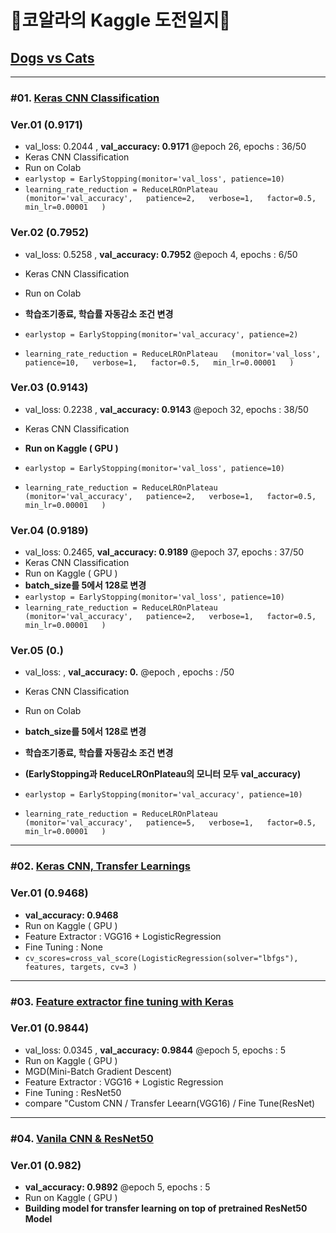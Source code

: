 # 🐨코알라의 Kaggle 도전일지🦜

## [Dogs vs Cats](https://www.kaggle.com/c/dogs-vs-cats)
---
### #01. [Keras CNN Classification](https://www.kaggle.com/uysimty/keras-cnn-dog-or-cat-classification)
### Ver.01 (0.9171)
- val_loss: 0.2044 , **val_accuracy: 0.9171** @epoch 26, epochs : 36/50 
- Keras CNN Classification
- Run on Colab
- `earlystop = EarlyStopping(monitor='val_loss', patience=10)`
- `learning_rate_reduction = ReduceLROnPlateau  
(monitor='val_accuracy',  
                                           patience=2,  
                                           verbose=1,  
                                           factor=0.5,  
                                           min_lr=0.00001  
                                           )` 
                                           
### Ver.02 (0.7952)
- val_loss: 0.5258 , **val_accuracy: 0.7952** @epoch 4, epochs : 6/50
- Keras CNN Classification
- Run on Colab

- **학습조기종료, 학습률 자동감소 조건 변경**
- `earlystop = EarlyStopping(monitor='val_accuracy', patience=2)`
- `learning_rate_reduction = ReduceLROnPlateau  
(monitor='val_loss',  
                                           patience=10,  
                                           verbose=1,  
                                           factor=0.5,  
                                           min_lr=0.00001  
                                           )`
                                           
### Ver.03 (0.9143)
- val_loss: 0.2238 , **val_accuracy: 0.9143** @epoch 32, epochs : 38/50 
- Keras CNN Classification
- **Run on Kaggle ( GPU )**

- `earlystop = EarlyStopping(monitor='val_loss', patience=10)`
- `learning_rate_reduction = ReduceLROnPlateau  
(monitor='val_accuracy',  
                                           patience=2,  
                                           verbose=1,  
                                           factor=0.5,  
                                           min_lr=0.00001  
                                           )` 
                                           
### Ver.04 (0.9189)
- val_loss: 0.2465, **val_accuracy: 0.9189** @epoch 37, epochs : 37/50
- Keras CNN Classification
- Run on Kaggle ( GPU )
- **batch_size를 5에서 128로 변경**
- `earlystop = EarlyStopping(monitor='val_loss', patience=10)`
- `learning_rate_reduction = ReduceLROnPlateau  
(monitor='val_accuracy',  
                                           patience=2,  
                                           verbose=1,  
                                           factor=0.5,  
                                           min_lr=0.00001  
                                           )`                          
                                           
### Ver.05 (0.)
- val_loss:  , **val_accuracy: 0.** @epoch , epochs : /50
- Keras CNN Classification
- Run on Colab

- **batch_size를 5에서 128로 변경**
- **학습조기종료, 학습률 자동감소 조건 변경**
- **(EarlyStopping과 ReduceLROnPlateau의 모니터 모두 val_accuracy)**
- `earlystop = EarlyStopping(monitor='val_accuracy', patience=10)`
- `learning_rate_reduction = ReduceLROnPlateau  
(monitor='val_accuracy',  
                                           patience=5,  
                                           verbose=1,  
                                           factor=0.5,  
                                           min_lr=0.00001  
                                           )`
---
### #02. [Keras CNN, Transfer Learnings](https://www.kaggle.com/serkanpeldek/keras-cnn-transfer-learnings-on-cats-dogs-dataset)
### Ver.01 (0.9468)
- **val_accuracy: 0.9468**
- Run on Kaggle ( GPU )
- Feature Extractor : VGG16 + LogisticRegression
- Fine Tuning : None
- `cv_scores=cross_val_score(LogisticRegression(solver="lbfgs"), features, targets, cv=3 )`

---
### #03. [Feature extractor fine tuning with Keras](https://www.kaggle.com/angqx95/feature-extractor-fine-tuning-with-keras)
### Ver.01 (0.9844)
- val_loss: 0.0345 , **val_accuracy: 0.9844** @epoch 5, epochs : 5
- Run on Kaggle ( GPU )
- MGD(Mini-Batch Gradient Descent)
- Feature Extractor : VGG16 + Logistic Regression
- Fine Tuning : ResNet50
- compare "Custom CNN / Transfer Leearn(VGG16) / Fine Tune(ResNet)

---
### #04. [Vanila CNN & ResNet50](https://www.kaggle.com/bhuvanchennoju/hey-siri-is-it-a-or-f1-0-992/output)
### Ver.01 (0.982)
- **val_accuracy: 0.9892** @epoch 5, epochs : 5
- Run on Kaggle ( GPU )
- **Building model for transfer learning on top of pretrained ResNet50 Model**
